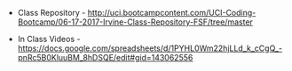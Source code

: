 * Class Repository - http://uci.bootcampcontent.com/UCI-Coding-Bootcamp/06-17-2017-Irvine-Class-Repository-FSF/tree/master

* In Class Videos - https://docs.google.com/spreadsheets/d/1PYHL0Wm22hjLLd_k_cCgQ_-pnRc5B0KluuBM_8hDSQE/edit#gid=143062556
